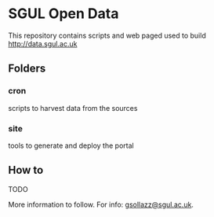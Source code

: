 SGUL Open Data
==============

This repository contains scripts and web paged used to build http://data.sgul.ac.uk

Folders
-------

### cron
scripts to harvest data from the sources

### site
tools to generate and deploy the portal

How to
------
TODO

More information to follow. For info: gsollazz@sgul.ac.uk.
